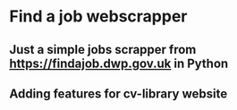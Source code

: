 # Find a job webscrapper
## Just a simple jobs scrapper from https://findajob.dwp.gov.uk in Python
## Adding features for cv-library website
